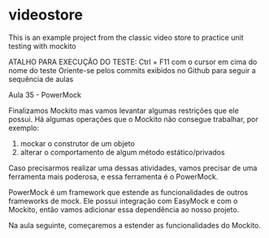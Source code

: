 # videostore
This is an example project from the classic video store to practice unit testing with mockito

ATALHO PARA EXECUÇÃO DO TESTE: Ctrl + F11 com o cursor em cima do nome do teste
Oriente-se pelos commits exibidos no Github para seguir a sequência de aulas

Aula 35 - PowerMock

Finalizamos Mockito mas vamos levantar algumas restrições que ele possui.
Há algumas operações que o Mockito não consegue trabalhar, por exemplo:

1) mockar o construtor de um objeto
2) alterar o comportamento de algum método estático/privados

Caso precisarmos realizar uma dessas atividades, vamos precisar de uma ferramenta mais poderosa, e essa ferramenta é o PowerMock.

PowerMock é um framework que estende as funcionalidades de outros frameworks de mock.
Ele possui integração com EasyMock e com o Mockito, então vamos adicionar essa dependência ao nosso projeto.

Na aula seguinte, começaremos a estender as funcionalidades do Mockito.